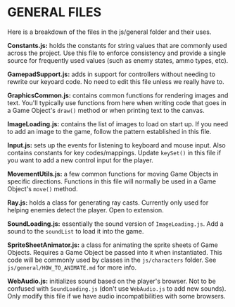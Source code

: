 # GENERAL FILES

Here is a breakdown of the files in the js/general folder and their uses.

**Constants.js:** holds the constants for string values that are commonly used across the project. Use this file to enforce consistency and provide a single source for frequently used values (such as enemy states, ammo types, etc).

**GamepadSupport.js:** adds in support for controllers without needing to rewrite our keyoard code. No need to edit this file unless we really have to.

**GraphicsCommon.js:** contains common functions for rendering images and text. You'll typically use functions from here when writing code that goes in a Game Object's `draw()` method or when printing text to the canvas.

**ImageLoading.js:** contains the list of images to load on start up. If you need to add an image to the game, follow the pattern established in this file.

**Input.js:** sets up the events for listening to keyboard and mouse input. Also contains constants for key codes/mappings. Update `keySet()` in this file if you want to add a new control input for the player.

**MovementUtils.js:** a few common functions for moving Game Objects in specific directions. Functions in this file will normally be used in a Game Object's `move()` method.

**Ray.js:** holds a class for generating ray casts. Currently only used for helping enemies detect the player. Open to extension.

**SoundLoading.js:** essentially the sound version of `ImageLoading.js`. Add a sound to the `soundList` to load it into the game.

**SpriteSheetAnimator.js:** a class for animating the sprite sheets of Game Objects. Requires a Game Object be passed into it when instantiated. This code will be commonly used by classes in the `js/characters` folder. See `js/general/HOW_TO_ANIMATE.md` for more info.

**WebAudio.js:** initializes sound based on the player's browser. Not to be confused with `SoundLoading.js` (don't use `WebAudio.js` to add new sounds). Only modify this file if we have audio incompatibilities with some browsers.
